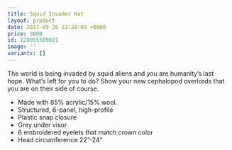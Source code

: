 ```yaml
---
title: Squid Invader Hat
layout: product
date: 2017-09-26 22:28:09 +0000
price: 3000
id: 128055509021
image: ''
variants: []
---
```



The world is being invaded by squid aliens and you are humanity’s last hope. What’s left for you to do? Show your new cephalopod overlords that you are on their side of course.

- Made with 85% acrylic/15% wool.
- Structured, 6-panel, high-profile
- Plastic snap closure
- Grey under visor
- 6 embroidered eyelets that match crown color
- Head circumference 22”-24”